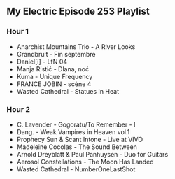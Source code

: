 ## My Electric Episode 253 Playlist

### Hour 1
* Anarchist Mountains Trio - A River Looks
* Grandbruit - Fin septembre
* Daniel[i] - LfN 04
* Manja Ristić - Dlana, noć
* Kuma - Unique Frequency
* FRANCE JOBIN - scène 4
* Wasted Cathedral - Statues In Heat

### Hour 2
* C. Lavender - Gogoratu/To Remember - I
* Dang. - Weak Vampires in Heaven vol.1
* Prophecy Sun & Scant Intone - Live at VIVO
* Madeleine Cocolas - The Sound Between
* Arnold Dreyblatt & Paul Panhuysen - Duo for Guitars
* Aerosol Constellations - The Moon Has Landed
* Wasted Cathedral - NumberOneLastShot
